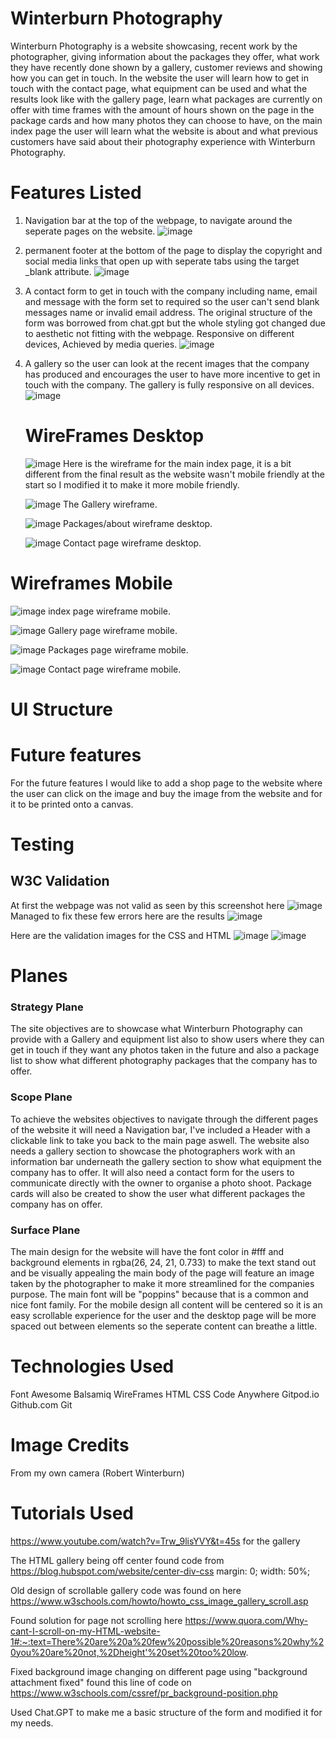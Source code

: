 # Winterburn Photography

Winterburn Photography is a website showcasing, recent work by the photographer, giving information about the packages they offer, what work they have recently done shown by a gallery, customer reviews and showing how you can get in touch. In the website the user will learn how to get in touch with the contact page, what equipment can be used and what the results look like with the gallery page, learn what packages are currently on offer with time frames with the amount of hours shown on the page in the package cards and how many photos they can choose to have, on the main index page the user will learn what the website is about and what previous customers have said about their photography experience with Winterburn Photography.

# Features Listed

1. Navigation bar at the top of the webpage, to navigate around the seperate pages on the website.
   ![image](readme-screenshots/nav%20bar.jpg "navigation bar")
2. permanent footer at the bottom of the page to display the copyright and social media links that open up with seperate tabs using the target \_blank attribute.
   ![image](readme-screenshots/footer.jpg "footer")
3. A contact form to get in touch with the company including name, email and message with the form set to required so the user can't send blank messages name or invalid email address. The original structure of the form was borrowed from chat.gpt but the whole styling got changed due to aesthetic not fitting with the webpage. Responsive on different devices, Achieved by media queries.
   ![image](readme-screenshots/form.jpg "form")
4. A gallery so the user can look at the recent images that the company has produced and encourages the user to have more incentive to get in touch with the company. The gallery is fully responsive on all devices.
   ![image](readme-screenshots/gallery.jpg "gallery")

   # WireFrames Desktop
    ![image](read-me-docs/wireframe-pictures-basic/index.png "index wireframe desktop")
    Here is the wireframe for the main index page, it is a bit different from the final result as the website wasn't mobile friendly at the start so I modified it to make it more mobile friendly. 

    ![image](read-me-docs/wireframe-pictures-basic/gallery.png "gallery wireframe desktop")
    The Gallery wireframe.

    ![image](read-me-docs/wireframe-pictures-basic/about.png "packages wireframe desktop")
    Packages/about wireframe desktop.

    ![image](read-me-docs/wireframe-pictures-basic/contact.png "contact page wireframe desktop")
    Contact page wireframe desktop. 

# Wireframes Mobile
![image](read-me-docs/wireframe-pictures-basic/index-mobile.png "index page wireframe mobile")
index page wireframe mobile.

![image](read-me-docs/wireframe-pictures-basic/gallery-mobile.png "gallery page wireframe mobile")
Gallery page wireframe mobile.

![image](read-me-docs/wireframe-pictures-basic/mobile-packages.png "packages page wireframe mobile")
Packages page wireframe mobile.

![image](read-me-docs/wireframe-pictures-basic/contact-mobile.png "contact page wireframe mobile")
Contact page wireframe mobile.

# UI Structure

# Future features
For the future features I would like to add a shop page to the website where the user can click on the image and buy the image from the website and for it to be printed onto a canvas.


# Testing 

## W3C Validation 
At first the webpage was not valid as seen by this screenshot here ![image](readme-screenshots/errors-validation.png "errors validation")
Managed to fix these few errors here are the results ![image](readme-screenshots/fixed-bugs.png "valid html")

Here are the validation images for the CSS and HTML ![image](readme-screenshots/valid-css-html.png "valid css and html")
![image](readme-screenshots/valid-css.png "valid css")

# Planes
### Strategy Plane
The site objectives are to showcase what Winterburn Photography can provide with a Gallery and equipment list also to show users where they can get in touch if they want any photos taken in the future and also a package list to show what different photography packages that the company has to offer. 

### Scope Plane 
To achieve the websites objectives to navigate through the different pages of the website it will need a Navigation bar, I've included a Header with a clickable link to take you back to the main page aswell. The website also needs a gallery section to showcase the photographers work with an information bar underneath the gallery section to show what equipment the company has to offer. It will also need a contact form for the users to communicate directly with the owner to organise a photo shoot. Package cards will also be created to show the user what different packages the company has on offer.

### Surface Plane 
The main design for the website will have the font color in #fff and background elements in rgba(26, 24, 21, 0.733) to make the text stand out and be visually appealing the main body of the page will feature an image taken by the photographer to make it more streamlined for the companies purpose. The main font will be "poppins" because that is a common and nice font family. For the mobile design all content will be centered so it is an easy scrollable experience for the user and the desktop page will be more spaced out between elements so the seperate content can breathe a little. 

# Technologies Used 
Font Awesome
Balsamiq WireFrames
HTML 
CSS
Code Anywhere 
Gitpod.io
Github.com
Git

# Image Credits
From my own camera (Robert Winterburn)

# Tutorials Used
https://www.youtube.com/watch?v=Trw_9lisYVY&t=45s for the gallery

The HTML gallery being off center found code from https://blog.hubspot.com/website/center-div-css
margin: 0;
width: 50%;

Old design of scrollable gallery code was found on here https://www.w3schools.com/howto/howto_css_image_gallery_scroll.asp

Found solution for page not scrolling here https://www.quora.com/Why-cant-I-scroll-on-my-HTML-website-1#:~:text=There%20are%20a%20few%20possible%20reasons%20why%20you%20are%20not,%2Dheight'%20set%20too%20low.


Fixed background image changing on different page using "background attachment fixed" found this line of code on
https://www.w3schools.com/cssref/pr_background-position.php

Used Chat.GPT to make me a basic structure of the form and modified it for my needs.









    

